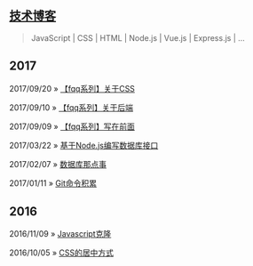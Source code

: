 ## [技术博客](https://github.com/wscj/blog)

> JavaScript | CSS | HTML | Node.js | Vue.js | Express.js | ...

## 2017

2017/09/20 » [【fqq系列】关于CSS](https://github.com/wscj/blog/issues/8)

2017/09/10 » [【fqq系列】关于后端](https://github.com/wscj/blog/issues/7)

2017/09/09 » [【fqq系列】写在前面](https://github.com/wscj/blog/issues/6)

2017/03/22 » [基于Node.js编写数据库接口](https://github.com/wscj/blog/issues/5)

2017/02/07 » [数据库那点事](https://github.com/wscj/blog/issues/4)

2017/01/11 » [Git命令积累](https://github.com/wscj/blog/issues/3)

## 2016

2016/11/09 » [Javascript克隆](https://github.com/wscj/blog/issues/2)

2016/10/05 » [CSS的居中方式](https://github.com/wscj/blog/issues/1)
